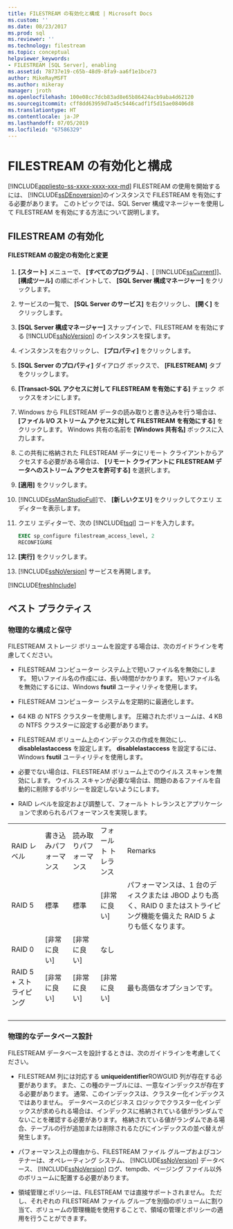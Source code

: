 ```yaml
---
title: FILESTREAM の有効化と構成 | Microsoft Docs
ms.custom: ''
ms.date: 08/23/2017
ms.prod: sql
ms.reviewer: ''
ms.technology: filestream
ms.topic: conceptual
helpviewer_keywords:
- FILESTREAM [SQL Server], enabling
ms.assetid: 78737e19-c65b-48d9-8fa9-aa6f1e1bce73
author: MikeRayMSFT
ms.author: mikeray
manager: jroth
ms.openlocfilehash: 100e08cc7dcb83ad8e65b86424acb9aba4d62120
ms.sourcegitcommit: cff8dd63959d7a45c5446cadf1f5d15ae08406d8
ms.translationtype: HT
ms.contentlocale: ja-JP
ms.lasthandoff: 07/05/2019
ms.locfileid: "67586329"
---
```

# <a name="enable-and-configure-filestream"></a>FILESTREAM の有効化と構成

[!INCLUDE[appliesto-ss-xxxx-xxxx-xxx-md](../../includes/appliesto-ss-xxxx-xxxx-xxx-md.md)]
  FILESTREAM の使用を開始するには、 [!INCLUDE[ssDEnoversion](../../includes/ssdenoversion-md.md)]のインスタンスで FILESTREAM を有効にする必要があります。 このトピックでは、SQL Server 構成マネージャーを使用して FILESTREAM を有効にする方法について説明します。  
  
##  <a name="enabling"></a> FILESTREAM の有効化  
  
#### <a name="to-enable-and-change-filestream-settings"></a>FILESTREAM の設定の有効化と変更  
  
1.  **[スタート]** メニューで、 **[すべてのプログラム]** 、[ [!INCLUDE[ssCurrent](../../includes/sscurrent-md.md)]]、 **[構成ツール]** の順にポイントして、 **[SQL Server 構成マネージャー]** をクリックします。  
  
2.  サービスの一覧で、 **[SQL Server のサービス]** を右クリックし、 **[開く]** をクリックします。  
  
3.  **[SQL Server 構成マネージャー]** スナップインで、FILESTREAM を有効にする [!INCLUDE[ssNoVersion](../../includes/ssnoversion-md.md)] のインスタンスを探します。  
  
4.  インスタンスを右クリックし、 **[プロパティ]** をクリックします。  
  
5.  **[SQL Server のプロパティ]** ダイアログ ボックスで、 **[FILESTREAM]** タブをクリックします。  
  
6.  **[Transact-SQL アクセスに対して FILESTREAM を有効にする]** チェック ボックスをオンにします。  
  
7.  Windows から FILESTREAM データの読み取りと書き込みを行う場合は、 **[ファイル I/O ストリーム アクセスに対して FILESTREAM を有効にする]** をクリックします。 Windows 共有の名前を **[Windows 共有名]** ボックスに入力します。  
  
8.  この共有に格納された FILESTREAM データにリモート クライアントからアクセスする必要がある場合は、 **[リモート クライアントに FILESTREAM データへのストリーム アクセスを許可する]** を選択します。  
  
9. **[適用]** をクリックします。  
  
10. [!INCLUDE[ssManStudioFull](../../includes/ssmanstudiofull-md.md)]で、 **[新しいクエリ]** をクリックしてクエリ エディターを表示します。  
  
11. クエリ エディターで、次の [!INCLUDE[tsql](../../includes/tsql-md.md)] コードを入力します。  
  
    ```sql  
    EXEC sp_configure filestream_access_level, 2  
    RECONFIGURE  
    ```  
  
12. **[実行]** をクリックします。  
  
13. [!INCLUDE[ssNoVersion](../../includes/ssnoversion-md.md)] サービスを再開します。  

[!INCLUDE[freshInclude](../../includes/paragraph-content/fresh-note-steps-feedback.md)]

##  <a name="best"></a> ベスト プラクティス  
  
###  <a name="config"></a> 物理的な構成と保守  
 FILESTREAM ストレージ ボリュームを設定する場合は、次のガイドラインを考慮してください。  
  
-   FILESTREAM コンピューター システム上で短いファイル名を無効にします。 短いファイル名の作成には、長い時間がかかります。 短いファイル名を無効にするには、Windows **fsutil** ユーティリティを使用します。  
  
-   FILESTREAM コンピューター システムを定期的に最適化します。  
  
-   64 KB の NTFS クラスターを使用します。 圧縮されたボリュームは、4 KB の NTFS クラスターに設定する必要があります。  
  
-   FILESTREAM ボリューム上のインデックスの作成を無効にし、**disablelastaccess** を設定します。 **disablelastaccess** を設定するには、Windows **fsutil** ユーティリティを使用します。  
  
-   必要でない場合は、FILESTREAM ボリューム上でのウイルス スキャンを無効にします。 ウイルス スキャンが必要な場合は、問題のあるファイルを自動的に削除するポリシーを設定しないようにします。  
  
-   RAID レベルを設定および調整して、フォールト トレランスとアプリケーションで求められるパフォーマンスを実現します。  
  
||||||  
|-|-|-|-|-|  
|RAID レベル|書き込みパフォーマンス|読み取りパフォーマンス|フォールト トレランス|Remarks|  
|RAID 5|標準|標準|[非常に良い]|パフォーマンスは、1 台のディスクまたは JBOD よりも高く、RAID 0 またはストライピング機能を備えた RAID 5 よりも低くなります。|  
|RAID 0|[非常に良い]|[非常に良い]|なし||  
|RAID 5 + ストライピング|[非常に良い]|[非常に良い]|[非常に良い]|最も高価なオプションです。|  
| &nbsp; | &nbsp; | &nbsp; | &nbsp; | &nbsp; |
  
  
###  <a name="database"></a> 物理的なデータベース設計  
 FILESTREAM データベースを設計するときは、次のガイドラインを考慮してください。  
  
-   FILESTREAM 列には対応する **uniqueidentifier**ROWGUID 列が存在する必要があります。 また、この種のテーブルには、一意なインデックスが存在する必要があります。 通常、このインデックスは、クラスター化インデックスではありません。 データベースのビジネス ロジックでクラスター化インデックスが求められる場合は、インデックスに格納されている値がランダムでないことを確認する必要があります。 格納されている値がランダムである場合、テーブルの行が追加または削除されるたびにインデックスの並べ替えが発生します。  
  
-   パフォーマンス上の理由から、FILESTREAM ファイル グループおよびコンテナーは、オペレーティング システム、 [!INCLUDE[ssNoVersion](../../includes/ssnoversion-md.md)] データベース、 [!INCLUDE[ssNoVersion](../../includes/ssnoversion-md.md)] ログ、tempdb、ページング ファイル以外のボリュームに配置する必要があります。  
  
-   領域管理とポリシーは、FILESTREAM では直接サポートされません。 ただし、それぞれの FILESTREAM ファイル グループを別個のボリュームに割り当て、ボリュームの管理機能を使用することで、領域の管理とポリシーの適用を行うことができます。  
  
  
